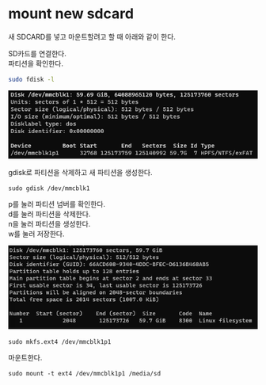 # mount new sdcard
새 SDCARD를 넣고 마운트할려고 할 때 아래와 같이 한다.

SD카드를 연결한다.  
파티션을 확인한다.  

```sh
sudo fdisk -l
```

![18330-2023-1-26-20-36.png](files/18330-2023-1-26-20-36.png)

gdisk로 파티션을 삭제하고 새 파티션을 생성한다.

```
sudo gdisk /dev/mmcblk1
```

p를 눌러 파티션 넘버를 확인한다.  
d를 눌러 파티션을 삭제한다.  
n을 눌러 파티션을 생성한다.  
w를 눌러 저장한다.  

![34206-2023-1-26-20-38.png](files/34206-2023-1-26-20-38.png)

```
sudo mkfs.ext4 /dev/mmcblk1p1
```

마운트한다.  

```
sudo mount -t ext4 /dev/mmcblk1p1 /media/sd
```

